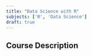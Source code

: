 ```yaml
---
title: "Data Science with R"
subjects: ['R', 'Data Science']
draft: true
---
```


## Course Description